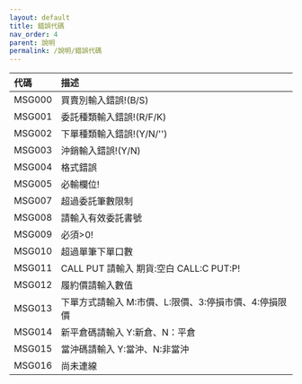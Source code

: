 ```yaml
---
layout: default
title: 錯誤代碼
nav_order: 4
parent: 說明
permalink: /說明/錯誤代碼
--- 
```


|代碼|描述|
| :-------- | :--------| 
|MSG000|買賣別輸入錯誤!(B/S)|
|MSG001|委託種類輸入錯誤!(R/F/K)|
|MSG002|下單種類輸入錯誤!(Y/N/'')|
|MSG003|沖銷輸入錯誤!(Y/N)|
|MSG004|格式錯誤|
|MSG005|必輸欄位!|
|MSG007|超過委託筆數限制|
|MSG008|請輸入有效委託書號|
|MSG009|必須>0!|
|MSG010|超過單筆下單口數|
|MSG011|CALL PUT 請輸入 期貨:空白 CALL:C PUT:P!|
|MSG012|履約價請輸入數值|
|MSG013|下單方式請輸入 M:市價、L:限價、3:停損市價、4:停損限價|
|MSG014|新平倉碼請輸入 Y:新倉、N：平倉|
|MSG015|當沖碼請輸入 Y:當沖、N:非當沖|
|MSG016|尚未連線|